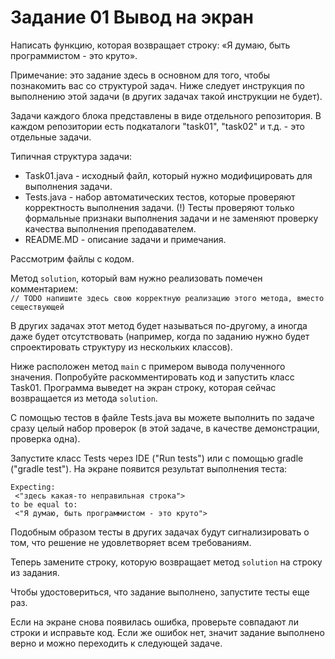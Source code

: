 # Задание 01 Вывод на экран

Написать функцию, которая возвращает строку: «Я думаю, быть программистом - это круто».

Примечание:
это задание здесь в основном для того, чтобы познакомить вас со структурой задач.
Ниже следует инструкция по выполнению этой задачи (в других задачах такой инструкции не будет).

Задачи каждого блока представлены в виде отдельного репозитория.
В каждом репозитории есть подкаталоги "task01", "task02" и т.д. - это отдельные задачи.

Типичная структура задачи:
* Task01.java - исходный файл, который нужно модифицировать для выполнения задачи.
* Tests.java - набор автоматических тестов, которые проверяют корректность выполнения задачи. (!) Тесты проверяют только формальные признаки выполнения задачи и не заменяют проверку качества выполнения преподавателем.
* README.MD - описание задачи и примечания.

Рассмотрим файлы с кодом.

Метод `solution`, который вам нужно реализовать помечен комментарием: \
`// TODO напишите здесь свою корректную реализацию этого метода, вместо сеществующей`

В других задачах этот метод будет называться по-другому, а иногда даже будет отсутствовать
(например, когда по заданию нужно будет спроектировать структуру из нескольких классов).

Ниже расположен метод `main` с примером вывода полученного значения.
Попробуйте раскомментировать код и запустить класс Task01.
Программа выведет на экран строку, которая сейчас возвращается из метода `solution`.

С помощью тестов в файле Tests.java вы можете выполнить по задаче сразу целый набор проверок
(в этой задаче, в качестве демонстрации, проверка одна).

Запустите класс Tests через IDE ("Run tests") или с помощью gradle ("gradle test").
На экране появится результат выполнения теста:

```
Expecting:
 <"здесь какая-то неправильная строка">
to be equal to:
 <"Я думаю, быть программистом - это круто">
```

Подобным образом тесты в других задачах будут сигнализировать о том, что решение не удовлетворяет всем требованиям.

Теперь замените строку, которую возвращает метод `solution` на строку из задания.

Чтобы удостовериться, что задание выполнено, запустите тесты еще раз.

Если на экране снова появилась ошибка, проверьте совпадают ли строки и исправьте код.
Если же ошибок нет, значит задание выполнено верно и можно переходить к следующей задаче.

